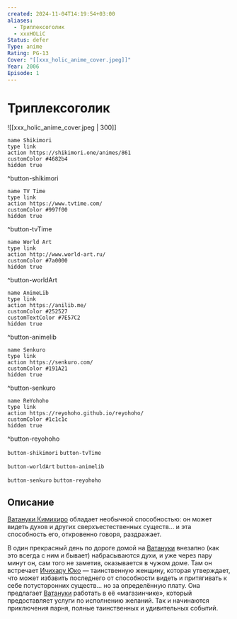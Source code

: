 ```yaml
---
created: 2024-11-04T14:19:54+03:00
aliases:
  - Триплексоголик
  - xxxHOLiC
Status: defer
Type: anime
Rating: PG-13
Cover: "[[xxx_holic_anime_cover.jpeg]]"
Year: 2006
Episode: 1
---
```


# Триплексоголик

![[xxx_holic_anime_cover.jpeg | 300]]

```button
name Shikimori
type link
action https://shikimori.one/animes/861
customColor #4682b4
hidden true
```
^button-shikimori

```button
name TV Time
type link
action https://www.tvtime.com/
customColor #997f00
hidden true
```
^button-tvTime

```button
name World Art
type link
action http://www.world-art.ru/
customColor #7a0000
hidden true
```
^button-worldArt

```button
name AnimeLib
type link
action https://anilib.me/
customColor #252527
customTextColor #7E57C2
hidden true
```
^button-animelib

```button
name Senkuro
type link
action https://senkuro.com/
customColor #191A21
hidden true
```
^button-senkuro

```button
name ReYohoho
type link
action https://reyohoho.github.io/reyohoho/
customColor #1c1c1c
hidden true
```
^button-reyohoho

`button-shikimori` `button-tvTime`

`button-worldArt` `button-animelib`

`button-senkuro` `button-reyohoho`

## Описание

[Ватануки Кимихиро](https://shikimori.one/characters/235-kimihiro-watanuki) обладает необычной способностью: он может видеть духов и других сверхъестественных существ... и эта способность его, откровенно говоря, раздражает.

В один прекрасный день по дороге домой на [Ватануки](https://shikimori.one/characters/235-kimihiro-watanuki) внезапно (как это всегда с ним и бывает) набрасываются духи, и уже через пару минут он, сам того не заметив, оказывается в чужом доме. Там он встречает [Ичихару Юко](https://shikimori.one/characters/236-yuuko-ichihara) — таинственную женщину, которая утверждает, что может избавить последнего от способности видеть и притягивать к себе потусторонних существ... но за определённую плату. Она предлагает [Ватануки](https://shikimori.one/characters/235-kimihiro-watanuki) работать в её «магазинчике», который предоставляет услуги по исполнению желаний. Так и начинаются приключения парня, полные таинственных и удивительных событий.
